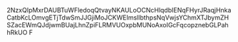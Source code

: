 2NzxQIpMxrDAUBTuWFledoqQtvayNKAULoOCNcHlqdbIENqFHyrJRaqjHnkaCatbKcLOmvgETjTdwSmJJGjiMoJCKWEImsllbthpsNqVwjsYChmXTJbymZHSZacEWmQJdjwmBUajLhnZpiFLRMVUOxpbMUNoAxoIGcFqcopznebGLPahhRkUO
F
